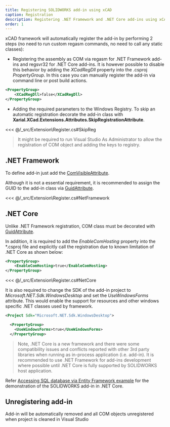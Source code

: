 ```yaml
---
title: Registering SOLIDWORKS add-in using xCAD
caption: Registration
description: Registering .NET Framework and .NET Core add-ins using xCAD (automatic or manual option)
order: 1
---
```

xCAD framework will automatically register the add-in by performing 2 steps (no need to run custom regasm commands, no need to call any static classes):

* Registering the assembly as COM via regasm for .NET Framework add-ins and regsvr32 for .NET Core add-ins. It is however possible to disable this behavior by adding the *XCadRegDll* property into the .csproj *PropertyGroup*. In this case you can manually register the add-in via command line or post build actions.

``` xml jagged
<PropertyGroup>
    <XCadRegDll>false</XCadRegDll>
</PropertyGroup>
```

* Adding the required parameters to the Windows Registry. To skip an automatic registration decorate the add-in class with **Xarial.XCad.Extensions.Attributes.SkipRegistrationAttribute**.

<<< @/_src/Extension\Register.cs#SkipReg

> It might be required to run Visual Studio As Administrator to allow the registration of COM object and adding the keys to registry.

## .NET Framework

To define add-in just add the [ComVisibleAttribute](https://docs.microsoft.com/en-us/dotnet/api/system.runtime.interopservices.comvisibleattribute?view=netframework-4.8).

Although it is not a essential requirement, it is recommended to assign the GUID to the add-in class via [GuidAttribute](https://docs.microsoft.com/en-us/dotnet/api/system.runtime.interopservices.guidattribute?view=netcore-3.1).

<<< @/_src/Extension\Register.cs#NetFramework

## .NET Core

Unlike .NET Framework registration, COM class must be decorated with [GuidAttribute](https://docs.microsoft.com/en-us/dotnet/api/system.runtime.interopservices.guidattribute?view=netcore-3.1).

In addition, it is required to add the *EnableComHosting* property into the *.csproj file and explicitly call the registration due to known limitation of .NET Core as shown below:

``` xml jagged
<PropertyGroup>
    <EnableComHosting>true</EnableComHosting>
</PropertyGroup>
```

<<< @/_src/Extension\Register.cs#NetCore

It is also required to change the SDK of the add-in project to *Microsoft.NET.Sdk.WindowsDesktop* and set the *UseWindowsForms* attribute. This would enable the support for resources and other windows specific .NET classes used by framework.

``` xml jagged-bottom
<Project Sdk="Microsoft.NET.Sdk.WindowsDesktop">

  <PropertyGroup>
    <UseWindowsForms>true</UseWindowsForms>
  </PropertyGroup>
```

> Note, .NET Core is a new framework and there were some compatibility issues and conflicts reported with other 3rd party libraries when running as in-process application (i.e. add-in). It is recommended to use .NET Framework for add-ins development where possible until .NET Core is fully supported by SOLIDWORKS host application.

Refer [Accessing SQL database via Entity Framework example](https://github.com/xarial/xcad-examples/tree/master/SqlDbEfNetCore) for the demonstration of the SOLIDWORKS add-in in .NET Core.

## Unregistering add-in

Add-in will be automatically removed and all COM objects unregistered when project is cleaned in Visual Studio